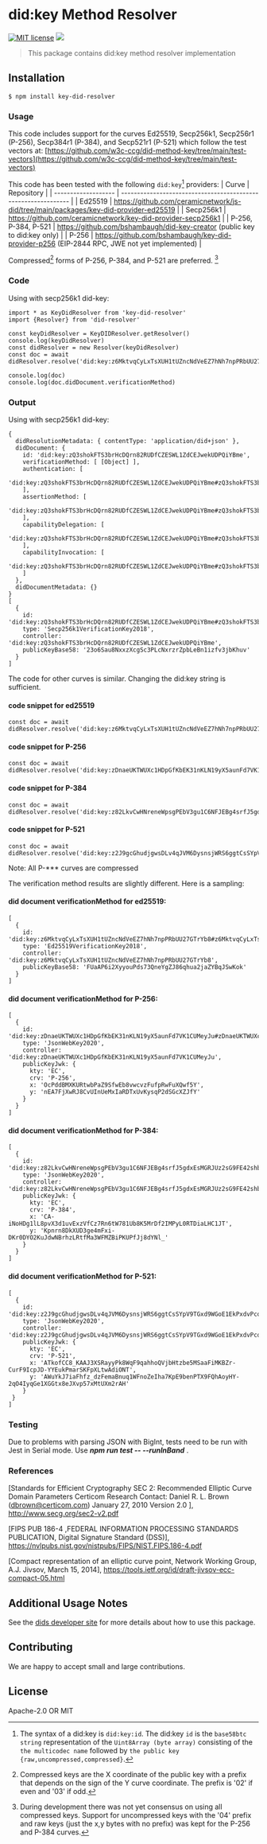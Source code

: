 # did:key Method Resolver 
[![MIT license](https://img.shields.io/badge/License-MIT-blue.svg)](https://lbesson.mit-license.org/)
[![](https://img.shields.io/badge/Chat%20on-Discord-orange.svg?style=flat)](https://discord.gg/6VRZpGP)

> This package contains did:key method resolver implementation

## Installation
```
$ npm install key-did-resolver
```
### Usage
This code includes support for the curves Ed25519, Secp256k1, Secp256r1 (P-256), Secp384r1 (P-384), and Secp521r1 (P-521) which follow the test vectors at:
[https://github.com/w3c-ccg/did-method-key/tree/main/test-vectors](https://github.com/w3c-ccg/did-method-key/tree/main/test-vectors)

This code has been tested with the following `did:key`[^1] providers:
|  Curve              | Repository                                                      |
| ------------------- | -------------------------------------------------------------- |
| Ed25519             | https://github.com/ceramicnetwork/js-did/tree/main/packages/key-did-provider-ed25519     |
| Secp256k1           | https://github.com/ceramicnetwork/key-did-provider-secp256k1   |
| P-256, P-384, P-521 | https://github.com/bshambaugh/did-key-creator (public key to did:key only)   |
| P-256               | https://github.com/bshambaugh/key-did-provider-p256 (EIP-2844 RPC, JWE not yet implemented)         |

Compressed[^2] forms of P-256, P-384, and P-521 are preferred. [^3]

[^1]: The syntax of a did:key is `did:key:id`. The did:key `id` is the `base58btc string` representation of the `Uint8Array (byte array)` consisting of the `the multicodec name` followed by `the public key {raw,uncompressed,compressed}`.

[^2]: Compressed keys are the X coordinate of the public key with a prefix that depends on the sign of the Y curve coordinate. The prefix is '02' if even and '03' if odd.

[^3]: During development there was not yet consensus on using all compressed keys. Support for uncompressed keys with the '04' prefix and
raw keys (just the x,y bytes with no prefix) was kept for the P-256 and P-384 curves.

### Code
Using with secp256k1 did-key:
```
import * as KeyDidResolver from 'key-did-resolver'
import {Resolver} from 'did-resolver'

const keyDidResolver = KeyDIDResolver.getResolver()
console.log(keyDidResolver)
const didResolver = new Resolver(keyDidResolver)
const doc = await didResolver.resolve('did:key:z6MktvqCyLxTsXUH1tUZncNdVeEZ7hNh7npPRbUU27GTrYb8')

console.log(doc)
console.log(doc.didDocument.verificationMethod)
```

### Output
Using with secp256k1 did-key:
```
{
  didResolutionMetadata: { contentType: 'application/did+json' },
  didDocument: {
    id: 'did:key:zQ3shokFTS3brHcDQrn82RUDfCZESWL1ZdCEJwekUDPQiYBme',
    verificationMethod: [ [Object] ],
    authentication: [
      'did:key:zQ3shokFTS3brHcDQrn82RUDfCZESWL1ZdCEJwekUDPQiYBme#zQ3shokFTS3brHcDQrn82RUDfCZESWL1ZdCEJwekUDPQiYBme'
    ],
    assertionMethod: [
      'did:key:zQ3shokFTS3brHcDQrn82RUDfCZESWL1ZdCEJwekUDPQiYBme#zQ3shokFTS3brHcDQrn82RUDfCZESWL1ZdCEJwekUDPQiYBme'
    ],
    capabilityDelegation: [
      'did:key:zQ3shokFTS3brHcDQrn82RUDfCZESWL1ZdCEJwekUDPQiYBme#zQ3shokFTS3brHcDQrn82RUDfCZESWL1ZdCEJwekUDPQiYBme'
    ],
    capabilityInvocation: [
      'did:key:zQ3shokFTS3brHcDQrn82RUDfCZESWL1ZdCEJwekUDPQiYBme#zQ3shokFTS3brHcDQrn82RUDfCZESWL1ZdCEJwekUDPQiYBme'
    ]
  },
  didDocumentMetadata: {}
}
[
  {
    id: 'did:key:zQ3shokFTS3brHcDQrn82RUDfCZESWL1ZdCEJwekUDPQiYBme#zQ3shokFTS3brHcDQrn82RUDfCZESWL1ZdCEJwekUDPQiYBme',
    type: 'Secp256k1VerificationKey2018',
    controller: 'did:key:zQ3shokFTS3brHcDQrn82RUDfCZESWL1ZdCEJwekUDPQiYBme',
    publicKeyBase58: '23o6Sau8NxxzXcgSc3PLcNxrzrZpbLeBn1izfv3jbKhuv'
  }
]

```

The code for other curves is similar. Changing the did:key string is sufficient.

#### code snippet for ed25519
```
const doc = await didResolver.resolve('did:key:z6MktvqCyLxTsXUH1tUZncNdVeEZ7hNh7npPRbUU27GTrYb8')
```

#### code snippet for P-256
```
const doc = await didResolver.resolve('did:key:zDnaeUKTWUXc1HDpGfKbEK31nKLN19yX5aunFd7VK1CUMeyJu')
```

#### code snippet for P-384
```
const doc = await didResolver.resolve('did:key:z82LkvCwHNreneWpsgPEbV3gu1C6NFJEBg4srfJ5gdxEsMGRJUz2sG9FE42shbn2xkZJh54')
```

#### code snippet for P-521
```
const doc = await didResolver.resolve('did:key:z2J9gcGhudjgwsDLv4qJVM6DysnsjWRS6ggtCsSYpV9TGxd9WGoE1EkPxdvPcqEs7eLsQA985AGXPuqttPP7WJ5Qdiz27U3t')
```
Note: All P-*** curves are compressed

The verification method results are slightly different. Here is a sampling:

#### did document verificationMethod for ed25519:
```
[
  {
    id: 'did:key:z6MktvqCyLxTsXUH1tUZncNdVeEZ7hNh7npPRbUU27GTrYb8#z6MktvqCyLxTsXUH1tUZncNdVeEZ7hNh7npPRbUU27GTrYb8',
    type: 'Ed25519VerificationKey2018',
    controller: 'did:key:z6MktvqCyLxTsXUH1tUZncNdVeEZ7hNh7npPRbUU27GTrYb8',
    publicKeyBase58: 'FUaAP6i2XyyouPds73QneYgZJ86qhua2jaZYBqJSwKok'
  }
]
```

#### did document verificationMethod for P-256:
```
[
  {
    id: 'did:key:zDnaeUKTWUXc1HDpGfKbEK31nKLN19yX5aunFd7VK1CUMeyJu#zDnaeUKTWUXc1HDpGfKbEK31nKLN19yX5aunFd7VK1CUMeyJu',
    type: 'JsonWebKey2020',
    controller: 'did:key:zDnaeUKTWUXc1HDpGfKbEK31nKLN19yX5aunFd7VK1CUMeyJu',
    publicKeyJwk: {
      kty: 'EC',
      crv: 'P-256',
      x: 'OcPddBMXKURtwbPaZ9SfwEb8vwcvzFufpRwFuXQwf5Y',
      y: 'nEA7FjXwRJ8CvUInUeMxIaRDTxUvKysqP2dSGcXZJfY'
    }
  }
]
```

#### did document verificationMethod for P-384:
```
[
  {
    id: 'did:key:z82LkvCwHNreneWpsgPEbV3gu1C6NFJEBg4srfJ5gdxEsMGRJUz2sG9FE42shbn2xkZJh54#z82LkvCwHNreneWpsgPEbV3gu1C6NFJEBg4srfJ5gdxEsMGRJUz2sG9FE42shbn2xkZJh54',
    type: 'JsonWebKey2020',
    controller: 'did:key:z82LkvCwHNreneWpsgPEbV3gu1C6NFJEBg4srfJ5gdxEsMGRJUz2sG9FE42shbn2xkZJh54',
    publicKeyJwk: {
      kty: 'EC',
      crv: 'P-384',
      x: 'CA-iNoHDg1lL8pvX3d1uvExzVfCz7Rn6tW781Ub8K5MrDf2IMPyL0RTDiaLHC1JT',
      y: 'Kpnrn8DkXUD3ge4mFxi-DKr0DYO2KuJdwNBrhzLRtfMa3WFMZBiPKUPfJj8dYNl_'
    }
  }
]
```

#### did document verificationMethod for P-521:
```
[
  {
    id: 'did:key:z2J9gcGhudjgwsDLv4qJVM6DysnsjWRS6ggtCsSYpV9TGxd9WGoE1EkPxdvPcqEs7eLsQA985AGXPuqttPP7WJ5Qdiz27U3t#z2J9gcGhudjgwsDLv4qJVM6DysnsjWRS6ggtCsSYpV9TGxd9WGoE1EkPxdvPcqEs7eLsQA985AGXPuqttPP7WJ5Qdiz27U3t',
    type: 'JsonWebKey2020',
    controller: 'did:key:z2J9gcGhudjgwsDLv4qJVM6DysnsjWRS6ggtCsSYpV9TGxd9WGoE1EkPxdvPcqEs7eLsQA985AGXPuqttPP7WJ5Qdiz27U3t',
    publicKeyJwk: {
      kty: 'EC',
      crv: 'P-521',
      x: 'ATkofCC8_KAAJ3XSRayyPk8WqF9qahhoQVjbHtzbe5MSaaFiMKBZr-CurF9IcpJD-YYEukPmarSKFpXLtwAdiONT',
      y: 'AWuYkJ7iaFhfz_dzFemaBnuq1WFnoZeIha7KpE9benPTX9FQhAoyHY-2qO4IyqGe1XGGtx8eJXvp57xMtUXm2rAH'
    }
 }
]
```

### Testing
Due to problems with parsing JSON with BigInt, tests need to be run with Jest in Serial mode. Use **_npm run test -- --runInBand_** .

### References

[Standards for Efficient Cryptography
SEC 2: Recommended Elliptic Curve Domain Parameters
Certicom Research
Contact: Daniel R. L. Brown (dbrown@certicom.com)
January 27, 2010
Version 2.0 ], http://www.secg.org/sec2-v2.pdf

[FIPS PUB 186-4 ,FEDERAL INFORMATION PROCESSING STANDARDS
PUBLICATION, Digital Signature Standard (DSS)], https://nvlpubs.nist.gov/nistpubs/FIPS/NIST.FIPS.186-4.pdf

[Compact representation of an elliptic curve point, Network Working Group, A.J. Jivsov, March 15, 2014],
https://tools.ietf.org/id/draft-jivsov-ecc-compact-05.html

## Additional Usage Notes

See the [dids developer site](https://did.js.org/) for more details about how to use this package.

## Contributing
We are happy to accept small and large contributions.

## License
Apache-2.0 OR MIT

